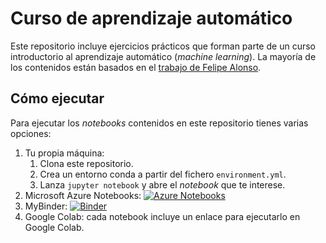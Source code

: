 # Curso de aprendizaje automático
Este repositorio incluye ejercicios prácticos que forman parte de un curso introductorio al aprendizaje automático (*machine learning*).
La mayoría de los contenidos están basados en el [trabajo de Felipe Alonso](https://github.com/FelipeURJC/keepcoding).

## Cómo ejecutar
Para ejecutar los *notebooks* contenidos en este repositorio tienes varias opciones:
1. Tu propia máquina: 
    1. Clona este repositorio.
    2. Crea un entorno conda a partir del fichero `environment.yml`.
    3. Lanza `jupyter notebook` y abre el *notebook* que te interese.
2. Microsoft Azure Notebooks: [![Azure Notebooks](https://notebooks.azure.com/launch.png)](https://notebooks.azure.com/import/gh/masdeseiscaracteres/ml_course)
3. MyBinder: [![Binder](https://mybinder.org/badge_logo.svg)](https://mybinder.org/v2/gh/masdeseiscaracteres/ml_course/master)
4. Google Colab: cada notebook incluye un enlace para ejecutarlo en Google Colab.
